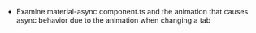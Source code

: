 - Examine material-async.component.ts and the animation that causes async behavior due to the animation when changing a tab
